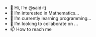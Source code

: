- 👋 Hi, I’m @said-tj
- 👀 I’m interested in Mathematics...
- 🌱 I’m currently learning programming...
- 💞️ I’m looking to collaborate on ...
- 📫 How to reach me 

<!---
said-tj/said-tj is a ✨ special ✨ repository because its `README.md` (this file) appears on your GitHub profile.
You can click the Preview link to take a look at your changes.
--->
